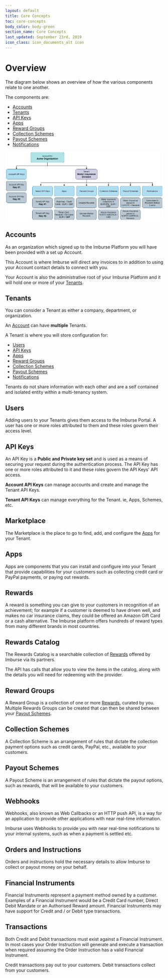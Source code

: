 ```yaml
---
layout: default
title: Core Concepts
toc: core-concepts
body_color: body-green
section_name: Core Concepts
last_updated: September 23rd, 2019
icon_class: icon_documents_alt icon
---
```

# Overview
The diagram below shows an overview of how the various components relate to one another.

The components are:

- [Accounts](#accounts)
- [Tenants](#tenants)
- [API Keys](#api-keys)
- [Apps](#apps)
- [Reward Groups](#reward-groups)
- [Collection Schemes](#collection-schemes)
- [Payout Schemes](#payout-schemes)
- [Notifications](#webhooks)

<img src="/assets/images/guides/getting-started/concept-overview.png" style="width:900px;" title="Overview" alt="Overview"/>

## Accounts
As an organization which signed up to the Imburse Platform you will have been provided with a set up Account.

This Account is where Imburse will direct any invoices to in addition to using your Account contact details to connect with you.

Your Account is also the administrative root of your Imburse Platform and it will hold one or more of your [Tenants](#tenants).

## Tenants
You can consider a Tenant as either a company, department, or organization.

An [Account](#accounts) can have **multiple** Tenants.

A Tenant is where you will store configuration for:
- [Users](#users)
- [API Keys](#api-keys)
- [Apps](#apps)
- [Reward Groups](#reward-groups)
- [Collection Schemes](#collection-schemes)
- [Payout Schemes](#payout-schemes)
- [Notifications](#webhooks)

Tenants do not share information with each other and are a self contained and isolated entity within a multi-tenancy system.

## Users
Adding users to your Tenants gives them access to the Imburse Portal.
A user has one or more roles attributed to them and these roles govern their access level.

## API Keys
An API Key is a **Public and Private key set** and is used as a means of securing your request during the authentication process.
The API Key has one or more roles attributed to it and these roles govern the API Keys' API access.

**Account API Keys** can manage accounts and create and manage the Tenant API Keys.

**Tenant API Keys** can manage everything for the Tenant. ie, Apps, Schemes, etc.

## Marketplace
The Marketplace is the place to go to find, add, and configure the [Apps](#apps) for your Tenant.

## Apps
Apps are components that you can install and configure into your Tenant that provide capabilities for your customers such as collecting credit card or PayPal payments, or paying out rewards.

## Rewards
A reward is something you can give to your customers in recognition of an achievement; for example if a customer is deemed to have driven well, and makes no car insurance claims, they could be offered an Amazon Gift Card or a cash alternative. The Imburse platform offers hundreds of reward types from many different brands in most countries.

## Rewards Catalog
The Rewards Catalog is a searchable collection of [Rewards](#rewards) offered by Imburse via its partners.

The API has calls that allow you to view the items in the catalog, along with the details you will need for redeeming with the provider.

## Reward Groups
A Reward Group is a collection of one or more [Rewards](#rewards), curated by you. Multiple Rewards Groups can be created that can then be shared between your [Payout Schemes](#payout-schemes).

## Collection Schemes
A Collection Scheme is an arrangement of rules that dictate the collection payment options such as credit cards, PayPal, etc., available to your customers.

## Payout Schemes
A Payout Scheme is an arrangement of rules that dictate the payout options, such as rewards, that will be available to your customers.

## Webhooks
Webhooks, also known as Web Callbacks or an HTTP push API, is a way for an application to provide other applications with near real-time information.

Imburse uses Webhooks to provide you with near real-time notifications to your internal systems, such as when a payment is settled etc.

## Orders and Instructions
Orders and instructions hold the necessary details to allow Imburse to collect or payout money on your behalf.

## Financial Instruments
Financial Instruments represent a payment method owned by a customer. Examples of a Financial Instrument would be a Credit Card number, Direct Debit Mandate or an Authorised Reward amount. Financial Instruments may have support for Credit and / or  Debit type transactions.

## Transactions
Both Credit and Debit transactions must exist against a Financial Instrument. In most cases your Order Instruction will generate and execute a transaction when required assuming the Order Instruction has a valid Financial Instrument.

Credit transactions pay out to your customers. Debit transactions collect from your customers.
